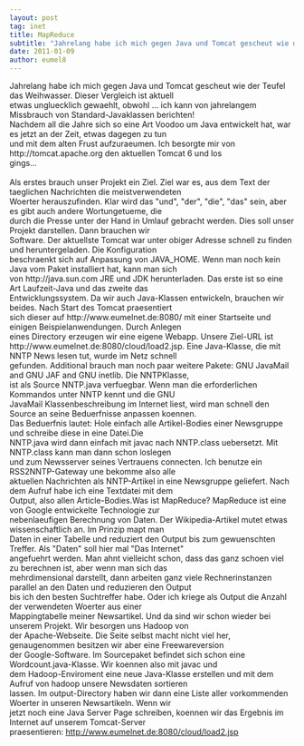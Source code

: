 ```yaml
---
layout: post
tag: inet
title: MapReduce
subtitle: "Jahrelang habe ich mich gegen Java und Tomcat gescheut wie der Teufel das Weihwasser. Dieser Vergleich ist aktuell etwas ungluecklich gewaehlt, obwohl ... ich kann von jahrelangem Missbrauch von Standard-Javaklassen berichten! Nachdem all die Jahre sich&hellip;"
date: 2011-01-09
author: eumel8
---
```


<p>Jahrelang habe ich mich gegen Java und Tomcat gescheut wie der Teufel das Weihwasser. Dieser Vergleich ist aktuell<br />etwas ungluecklich gewaehlt, obwohl ... ich kann von jahrelangem Missbrauch von Standard-Javaklassen berichten!<br />Nachdem all die Jahre sich so eine Art Voodoo um Java entwickelt hat, war es jetzt an der Zeit, etwas dagegen zu tun<br />und mit dem alten Frust aufzuraeumen. Ich besorgte mir von http://tomcat.apache.org den aktuellen Tomcat 6 und los<br />gings...<br />
<br/>
Als erstes brauch unser Projekt ein Ziel. Ziel war es, aus dem Text der taeglichen Nachrichten die meistverwendeten<br />Woerter herauszufinden. Klar wird das "und", "der", "die", "das" sein, aber es gibt auch andere Wortungetueme, die<br />durch die Presse unter der Hand in Umlauf gebracht werden. Dies soll unser Projekt darstellen. Dann brauchen wir<br />Software. Der aktuellste Tomcat war unter obiger Adresse schnell zu finden und heruntergeladen. Die Konfiguration<br />beschraenkt sich auf Anpassung von JAVA_HOME. Wenn man noch kein Java vom Paket installiert hat, kann man sich<br />von http://java.sun.com JRE und JDK herunterladen. Das erste ist so eine Art Laufzeit-Java und das zweite das<br />Entwicklungssystem. Da wir auch Java-Klassen entwickeln, brauchen wir beides. Nach Start des Tomcat praesentiert<br />sich dieser auf http://www.eumelnet.de:8080/ mit einer Startseite und einigen Beispielanwendungen. Durch Anlegen<br />eines Directory erzeugen wir eine eigene Webapp. Unsere Ziel-URL ist<br />http://www.eumelnet.de:8080/cloud/load2.jsp. Eine Java-Klasse, die mit NNTP News lesen tut, wurde im Netz schnell<br />gefunden. Additional brauch man noch paar weitere Pakete: GNU JavaMail and GNU JAF and GNU inetlib. Die NNTPKlasse,<br />ist als Source NNTP.java verfuegbar. Wenn man die erforderlichen Kommandos unter NNTP kennt und die GNU<br />JavaMail Klassenbeschreibung im Internet liest, wird man schnell den Source an seine Beduerfnisse anpassen koennen.<br />Das Beduerfnis lautet: Hole einfach alle Artikel-Bodies einer Newsgruppe und schreibe diese in eine Datei.Die<br />NNTP.java wird dann einfach mit javac nach NNTP.class uebersetzt. Mit NNTP.class kann man dann schon loslegen<br />und zum Newsserver seines Vertrauens connecten. Ich benutze ein RSS2NNTP-Gateway une bekomme also alle<br />aktuellen Nachrichten als NNTP-Artikel in eine Newsgruppe geliefert. Nach dem Aufruf habe ich eine Textdatei mit dem<br />Output, also allen Article-Bodies.Was ist MapReduce? MapReduce ist eine von Google entwickelte Technologie zur<br />nebenlaeufigen Berechnung von Daten. Der Wikipedia-Artikel mutet etwas wissenschaftlich an. Im Prinzip mapt man<br />Daten in einer Tabelle und reduziert den Output bis zum gewuenschten Treffer. Als "Daten" soll hier mal "Das Internet"<br />angefuehrt werden. Man ahnt vielleicht schon, dass das ganz schoen viel zu berechnen ist, aber wenn man sich das<br />mehrdimensional darstellt, dann arbeiten ganz viele Rechnerinstanzen parallel an den Daten und reduzieren den Output<br />bis ich den besten Suchtreffer habe. Oder ich kriege als Output die Anzahl der verwendeten Woerter aus einer<br />Mappingtabelle meiner Newsartikel. Und da sind wir schon wieder bei unserem Projekt. Wir besorgen uns Hadoop von<br />der Apache-Webseite. Die Seite selbst macht nicht viel her, genaugenommen besitzen wir aber eine Freewareversion<br />der Google-Software. Im Sourcepaket befindet sich schon eine Wordcount.java-Klasse. Wir koennen also mit javac und<br />dem Hadoop-Enviroment eine neue Java-Klasse erstellen und mit dem Aufruf von hadoop unsere Newsdaten sortieren<br />lassen. Im output-Directory haben wir dann eine Liste aller vorkommenden Woerter in unseren Newsartikeln. Wenn wir<br />jetzt noch eine Java Server Page schreiben, koennen wir das Ergebnis im Internet auf unserem Tomcat-Server<br />praesentieren: <a href="http://www.eumelnet.de:8080/cloud/load2.jsp" target="_blank">http://www.eumelnet.de:8080/cloud/load2.jsp</a></p>
